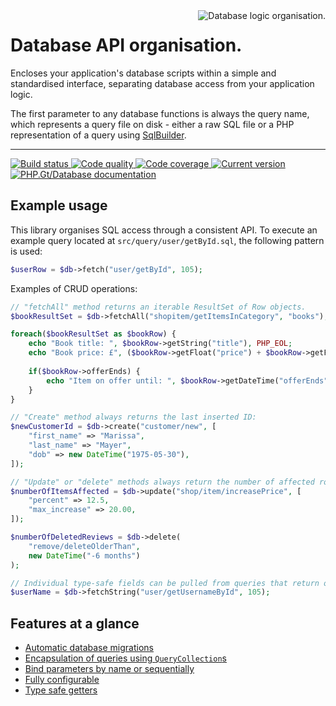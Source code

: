 <img src="logo.png" alt="Database logic organisation." align="right" />

# Database API organisation.

Encloses your application's database scripts within a simple and standardised interface, separating database access from your application logic.

The first parameter to any database functions is always the query name, which represents a query file on disk - either a raw SQL file or a PHP representation of a query using [SqlBuilder][sqlbuilder].

***

<a href="https://github.com/PhpGt/Database/actions" target="_blank">
	<img src="https://badge.status.php.gt/database-build.svg" alt="Build status" />
</a>
<a href="https://scrutinizer-ci.com/g/PhpGt/Database" target="_blank">
	<img src="https://badge.status.php.gt/database-quality.svg" alt="Code quality" />
</a>
<a href="https://scrutinizer-ci.com/g/PhpGt/Database" target="_blank">
	<img src="https://badge.status.php.gt/database-coverage.svg" alt="Code coverage" />
</a>
<a href="https://packagist.org/packages/PhpGt/Database" target="_blank">
	<img src="https://badge.status.php.gt/database-version.svg" alt="Current version" />
</a>
<a href="http://www.php.gt/database" target="_blank">
	<img src="https://badge.status.php.gt/database-docs.svg" alt="PHP.Gt/Database documentation" />
</a>

## Example usage

This library organises SQL access through a consistent API. To execute an example query located at `src/query/user/getById.sql`, the following pattern is used:

```php
$userRow = $db->fetch("user/getById", 105);
```

Examples of CRUD operations:

```php
// "fetchAll" method returns an iterable ResultSet of Row objects.
$bookResultSet = $db->fetchAll("shopitem/getItemsInCategory", "books");

foreach($bookResultSet as $bookRow) {
	echo "Book title: ", $bookRow->getString("title"), PHP_EOL;
	echo "Book price: £", ($bookRow->getFloat("price") + $bookRow->getFloat("vat")), PHP_EOL;
	
	if($bookRow->offerEnds) {
		echo "Item on offer until: ", $bookRow->getDateTime("offerEnds")->format("dS M Y");
	}
}

// "Create" method always returns the last inserted ID:
$newCustomerId = $db->create("customer/new", [
	"first_name" => "Marissa",
	"last_name" => "Mayer",
	"dob" => new DateTime("1975-05-30"),
]);

// "Update" or "delete" methods always return the number of affected rows:
$numberOfItemsAffected = $db->update("shop/item/increasePrice", [
	"percent" => 12.5,
	"max_increase" => 20.00,
]);

$numberOfDeletedReviews = $db->delete(
	"remove/deleteOlderThan",
	new DateTime("-6 months")
);

// Individual type-safe fields can be pulled from queries that return only one column:
$userName = $db->fetchString("user/getUsernameById", 105);
```

## Features at a glance

+ [Automatic database migrations][wiki-migrations]
+ [Encapsulation of queries using `QueryCollection`s][wiki-query-collections]
+ [Bind parameters by name or sequentially][wiki-parameters]
+ [Fully configurable][wiki-config]
+ [Type safe getters][wiki-type-safety]

[sqlbuilder]: https://www.php.gt/sqlbuilder
[wiki-query-collections]: https://www.php.gt/docs/database/query-collections
[wiki-parameters]: https://www.php.gt/docs/database/parameters
[wiki-migrations]: https://www.php.gt/docs/database/migrations
[wiki-config]: https://www.php.gt/docs/database/config
[wiki-type-safety]: https://www.php.gt/docs/database/type-safety

